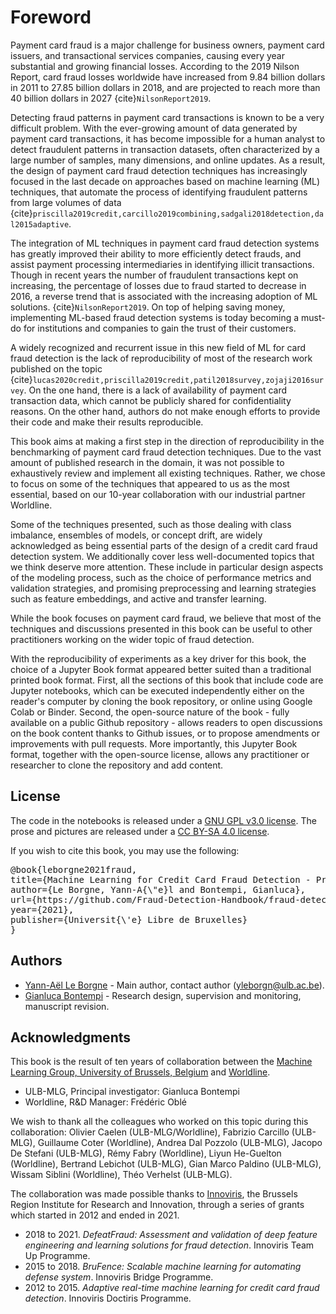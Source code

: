 # Foreword


Payment card fraud is a major challenge for business owners, payment card issuers, and transactional services companies, causing every year substantial and growing financial losses. According to the 2019 Nilson Report, card fraud losses worldwide have increased from 9.84 billion dollars in 2011 to 27.85 billion dollars in 2018, and are projected to reach more than 40 billion dollars in 2027 {cite}`NilsonReport2019`. 

Detecting fraud patterns in payment card transactions is known to be a very difficult problem. With the ever-growing amount of data generated by payment card transactions, it has become impossible for a human analyst to detect fraudulent patterns in transaction datasets, often characterized by a large number of samples, many dimensions, and online updates. As a result, the design of payment card fraud detection techniques has increasingly focused in the last decade on approaches based on machine learning (ML) techniques, that automate the process of identifying fraudulent patterns from large volumes of data {cite}`priscilla2019credit,carcillo2019combining,sadgali2018detection,dal2015adaptive`. 

The integration of ML techniques in payment card fraud detection systems has greatly improved their ability to more efficiently detect frauds, and assist payment processing intermediaries in identifying illicit transactions. Though in recent years the number of fraudulent transactions kept on increasing, the percentage of losses due to fraud started to decrease in 2016, a reverse trend that is associated with the increasing adoption of ML solutions. {cite}`NilsonReport2019`. On top of helping saving money, implementing ML-based fraud detection systems is today becoming a must-do for institutions and companies to gain the trust of their customers. 

A widely recognized and recurrent issue in this new field of ML for card fraud detection is the lack of reproducibility of most of the research work published on the topic {cite}`lucas2020credit,priscilla2019credit,patil2018survey,zojaji2016survey`. On the one hand, there is a lack of availability of payment card transaction data, which cannot be publicly shared for confidentiality reasons. On the other hand, authors do not make enough efforts to provide their code and make their results reproducible. 

This book aims at making a first step in the direction of reproducibility in the benchmarking of payment card fraud detection techniques. Due to the vast amount of published research in the domain, it was not possible to exhaustively review and implement all existing techniques. Rather, we chose to focus on some of the techniques that appeared to us as the most essential, based on our 10-year collaboration with our industrial partner Worldline. 

Some of the techniques presented, such as those dealing with class imbalance, ensembles of models, or concept drift, are widely acknowledged as being essential parts of the design of a credit card fraud detection system. We additionally cover less well-documented topics that we think deserve more attention. These include in particular design aspects of the modeling process, such as the choice of performance metrics and validation strategies, and promising preprocessing and learning strategies such as feature embeddings, and active and transfer learning. 

While the book focuses on payment card fraud, we believe that most of the techniques and discussions presented in this book can be useful to other practitioners working on the wider topic of fraud detection.  

With the reproducibility of experiments as a key driver for this book, the choice of a Jupyter Book format appeared better suited than a traditional printed book format. First, all the sections of this book that include code are Jupyter notebooks, which can be executed independently either on the reader's computer by cloning the book repository, or online using Google Colab or Binder. Second, the open-source nature of the book - fully available on a public Github repository - allows readers to open discussions on the book content thanks to Github issues, or to propose amendments or improvements with pull requests. More importantly, this Jupyter Book format, together with the open-source license, allows any practitioner or researcher to clone the repository and add content.  

## License

The code in the notebooks is released under a [GNU GPL v3.0 license](https://www.gnu.org/licenses/gpl-3.0.en.html). The prose and pictures are released under a [CC BY-SA 4.0 license](https://creativecommons.org/licenses/by-sa/4.0/).

If you wish to cite this book, you may use the following:

<pre>
@book{leborgne2021fraud,
title={Machine Learning for Credit Card Fraud Detection - Practical Handbook},
author={Le Borgne, Yann-A{\"e}l and Bontempi, Gianluca},
url={https://github.com/Fraud-Detection-Handbook/fraud-detection-handbook},
year={2021},
publisher={Universit{\'e} Libre de Bruxelles}
}
</pre>

## Authors

* [Yann-Aël Le Borgne](https://yannael.github.io/) - Main author, contact author (yleborgn@ulb.ac.be).
* [Gianluca Bontempi](https://mlg.ulb.ac.be/wordpress/members-2/gianluca-bontempi/) - Research design, supervision and monitoring, manuscript revision. 

## Acknowledgments

This book is the result of ten years of collaboration between the [Machine Learning Group, University of Brussels, Belgium](http://mlg.ulb.ac.be) and [Worldline](https://worldline.com). 

* ULB-MLG, Principal investigator: Gianluca Bontempi
* Worldline, R&D Manager: Frédéric Oblé

We wish to thank all the colleagues who worked on this topic during this collaboration: Olivier Caelen (ULB-MLG/Worldline), Fabrizio Carcillo (ULB-MLG), Guillaume Coter (Worldline), Andrea Dal Pozzolo (ULB-MLG), Jacopo De Stefani (ULB-MLG), Rémy Fabry (Worldline), Liyun He-Guelton (Worldline), Bertrand Lebichot (ULB-MLG), Gian Marco Paldino (ULB-MLG), Wissam Siblini (Worldline), Théo Verhelst (ULB-MLG).

The collaboration was made possible thanks to [Innoviris](https://innoviris.brussels), the Brussels Region Institute for Research and Innovation, through a series of grants which started in 2012 and ended in 2021.

* 2018 to 2021. *DefeatFraud: Assessment and validation of deep feature engineering and learning solutions for fraud detection*. Innoviris Team Up Programme. 
* 2015 to 2018. *BruFence: Scalable machine learning for automating defense system*. Innoviris Bridge Programme.
* 2012 to 2015. *Adaptive real-time machine learning for credit card fraud detection*. Innoviris Doctiris Programme. 

